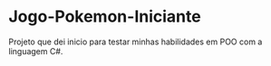 # Jogo-Pokemon-Iniciante
Projeto que dei inicio para testar minhas habilidades em POO com a linguagem C#.
